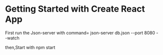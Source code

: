 # Getting Started with Create React App

First run the Json-server with command= json-server db.json --port 8080 --watch

then,Start with npm start


